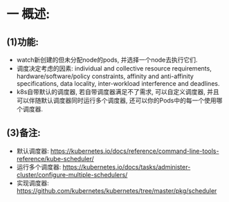 # 一 概述:
## (1)功能:
- watch新创建的但未分配node的pods, 并选择一个node去执行它们.
- 调度决定考虑的因素: individual and collective resource requirements, hardware/software/policy constraints, affinity and anti-affinity specifications, data locality, inter-workload interference and deadlines.
- k8s自带默认的调度器, 若自带调度器满足不了需求, 可以自定义调度器, 并且可以伴随默认调度器同时运行多个调度器, 还可以你的Pods中的每一个使用哪个调度器.

## (3)备注:
- 默认调度器: https://kubernetes.io/docs/reference/command-line-tools-reference/kube-scheduler/
- 运行多个调度器: https://kubernetes.io/docs/tasks/administer-cluster/configure-multiple-schedulers/
- 实现调度器: https://github.com/kubernetes/kubernetes/tree/master/pkg/scheduler
